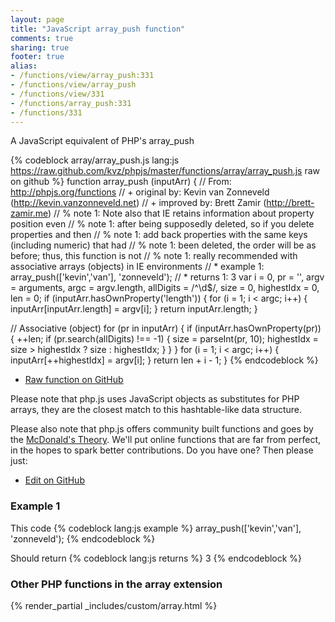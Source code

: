 ```yaml
---
layout: page
title: "JavaScript array_push function"
comments: true
sharing: true
footer: true
alias:
- /functions/view/array_push:331
- /functions/view/array_push
- /functions/view/331
- /functions/array_push:331
- /functions/331
---
```

<!-- Generated by Rakefile:build -->
A JavaScript equivalent of PHP's array_push

{% codeblock array/array_push.js lang:js https://raw.github.com/kvz/phpjs/master/functions/array/array_push.js raw on github %}
function array_push (inputArr) {
  // From: http://phpjs.org/functions
  // +   original by: Kevin van Zonneveld (http://kevin.vanzonneveld.net)
  // +   improved by: Brett Zamir (http://brett-zamir.me)
  // %        note 1: Note also that IE retains information about property position even
  // %        note 1: after being supposedly deleted, so if you delete properties and then
  // %        note 1: add back properties with the same keys (including numeric) that had
  // %        note 1: been deleted, the order will be as before; thus, this function is not
  // %        note 1: really recommended with associative arrays (objects) in IE environments
  // *     example 1: array_push(['kevin','van'], 'zonneveld');
  // *     returns 1: 3
  var i = 0,
    pr = '',
    argv = arguments,
    argc = argv.length,
    allDigits = /^\d$/,
    size = 0,
    highestIdx = 0,
    len = 0;
  if (inputArr.hasOwnProperty('length')) {
    for (i = 1; i < argc; i++) {
      inputArr[inputArr.length] = argv[i];
    }
    return inputArr.length;
  }

  // Associative (object)
  for (pr in inputArr) {
    if (inputArr.hasOwnProperty(pr)) {
      ++len;
      if (pr.search(allDigits) !== -1) {
        size = parseInt(pr, 10);
        highestIdx = size > highestIdx ? size : highestIdx;
      }
    }
  }
  for (i = 1; i < argc; i++) {
    inputArr[++highestIdx] = argv[i];
  }
  return len + i - 1;
}
{% endcodeblock %}

 - [Raw function on GitHub](https://github.com/kvz/phpjs/blob/master/functions/array/array_push.js)

Please note that php.js uses JavaScript objects as substitutes for PHP arrays, they are 
the closest match to this hashtable-like data structure. 

Please also note that php.js offers community built functions and goes by the 
[McDonald's Theory](https://medium.com/what-i-learned-building/9216e1c9da7d). We'll put online 
functions that are far from perfect, in the hopes to spark better contributions. 
Do you have one? Then please just: 

 - [Edit on GitHub](https://github.com/kvz/phpjs/edit/master/functions/array/array_push.js)

### Example 1
This code
{% codeblock lang:js example %}
array_push(['kevin','van'], 'zonneveld');
{% endcodeblock %}

Should return
{% codeblock lang:js returns %}
3
{% endcodeblock %}


### Other PHP functions in the array extension
{% render_partial _includes/custom/array.html %}

